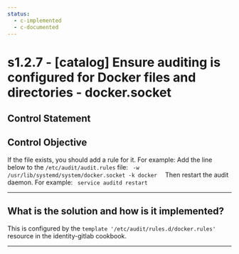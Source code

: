 ```yaml
---
status:
  - c-implemented
  - c-documented
---
```


# s1.2.7 - \[catalog\] Ensure auditing is configured for Docker files and directories - docker.socket

## Control Statement

## Control Objective

If the file exists, you should add a rule for it.    For example:    Add the line below to the `/etc/audit/audit.rules` file:  ```  -w /usr/lib/systemd/system/docker.socket -k docker   ```  Then restart the audit daemon.     For example:  ```  service auditd restart  ```

______________________________________________________________________

## What is the solution and how is it implemented?

This is configured by the `template '/etc/audit/rules.d/docker.rules'` resource
in the identity-gitlab cookbook.

______________________________________________________________________
